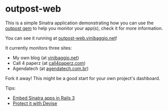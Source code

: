 # outpost-web

This is a simple Sinatra application demonstrating how you can use the
[outpost gem](http://www.github.com/vinibaggio/outpost) to help you monitor
your app(s), check it for more information.

You can see it running at [outpost-web.vinibaggio.net](http://outpost-web.vinibaggio.net)!

It currently monitors three sites:
* My own blog (at [vinibaggio.net](http://www.vinibaggio.net))
* Call 4 paperz (at [call4paperz.com](http://www.call4paperz.com))
* Agendatech (at [agendatech.com.br](http://www.agendatech.com.br))

Fork it away! This might be a good start for your own project's dashboard.

Tips:

* [Embed Sinatra apps in Rails 3](http://railscasts.com/episodes/222-rack-in-rails-3)
* [Protect it with Devise](http://blog.kiskolabs.com/post/776939029/rails3-resque-devise)
